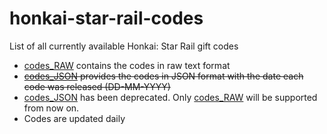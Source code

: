 # honkai-star-rail-codes
List of all currently available Honkai: Star Rail gift codes
- [codes_RAW](./codes_RAW.txt) contains the codes in raw text format
- ~~[codes_JSON](./codes_JSON.json) provides the codes in JSON format with the date each code was released (DD-MM-YYYY)~~
- [codes_JSON](./codes_JSON.json) has been deprecated. Only [codes_RAW](./codes_RAW.txt) will be supported from now on.
- Codes are updated daily
